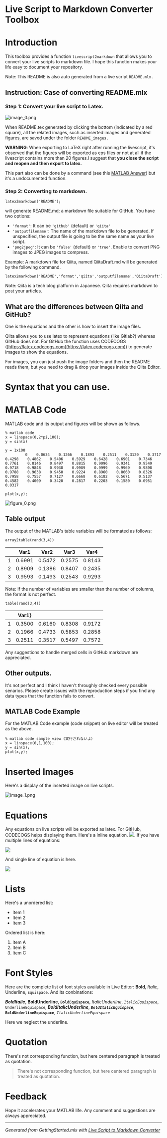 # Live Script to Markdown Converter Toolbox
# Introduction

This toolbox provides a function `livescript2markdown` that allows you to convert your live scripts to markdown file. I hope this function makes your life easy to document your repository.

Note: This README is also auto generated from a live script `README.mlx.`

## Instruction: Case of converting README.mlx
### Step 1: Convert your live script to Latex.

![image_0.png](README_images/image_0.png)

When README.tex generated by clicking the bottom (indicated by a red square), all the related images, such as inserted images and generated figures, are saved under the folder `README_images.`

**WARNING**: When exporting to LaTeX right after running the livescript, it's observed that the figures will be exported as eps files or not at all if the livescript contains more than 20 figures.I suggest that **you close the script and reopen and then export to latex.**

This part also can be done by a command (see this [MATLAB Answer](https://jp.mathworks.com/matlabcentral/answers/396348-how-to-find-and-replace-within-mlx-live-scripts-across-multiple-files)) but it's a undocumented function. 

### Step 2: Converting to markdown.

```matlab:Code(Display)
latex2markdown('README');
```

will generate README.md; a markdown file suitable for GitHub. You have two options:

   -  `'format'`: It can be `'github'` (default) or `'qiita'`  
   -  `'outputfilename'`: The name of the markdown file to be generated. If unspecified, the output file is going to be the same name as your live script. 
   -  `'png2jpeg'`: It can be `'false'` (default) or `'true'`. Enable to convert PNG images to JPEG images to compress. 

Example: A markdown file for Qiita, named QiitaDraft.md will be generated by the following command.

```matlab:Code(Display)
latex2markdown('README','format','qiita','outputfilename','QiitaDraft');
```

Note: Qiita is a tech blog platform in Japanese. Qiita requires markdown to post your articles.

## What are the differences between Qiita and GitHub?

One is the equations and the other is how to insert the image files. 

Qiita allows you to use latex to represent equations (like Gitlab?) whereas GitHub does not. For GitHub the function uses CODECOGS ([https://latex.codecogs.com](https://latex.codecogs.com)) to generate images to show the equations. 

For images, you can just push the image folders and then the README reads them, but you need to drag \& drop your images inside the Qiita Editor.

  
# Syntax that you can use.
# MATLAB Code

MATLAB code and its output and figures will be shown as follows.

```matlab:Code
% matlab code 
x = linspace(0,2*pi,100);
y = sin(x)
```

```text:Output
y = 1x100    
         0    0.0634    0.1266    0.1893    0.2511    0.3120    0.3717    0.4298    0.4862    0.5406    0.5929    0.6428    0.6901    0.7346    0.7761    0.8146    0.8497    0.8815    0.9096    0.9341    0.9549    0.9718    0.9848    0.9938    0.9989    0.9999    0.9969    0.9898    0.9788    0.9638    0.9450    0.9224    0.8960    0.8660    0.8326    0.7958    0.7557    0.7127    0.6668    0.6182    0.5671    0.5137    0.4582    0.4009    0.3420    0.2817    0.2203    0.1580    0.0951    0.0317

```

```matlab:Code
plot(x,y);
```

![figure_0.png](README_images/figure_0.png)

## Table output

The output of the MATLAB's table variables will be formated as follows:

```matlab:Code
array2table(rand(3,4))
```

| |Var1|Var2|Var3|Var4|
|:--:|:--:|:--:|:--:|:--:|
|1|0.6991|0.5472|0.2575|0.8143|
|2|0.8909|0.1386|0.8407|0.2435|
|3|0.9593|0.1493|0.2543|0.9293|

Note: If the number of variables are smaller than the number of columns, the format is not perfect.

```matlab:Code
table(rand(3,4))
```

| |Var1}| | | |
|:--:|:--:|:--:|:--:|:--:|
|1|0.3500|0.6160|0.8308|0.9172|
|2|0.1966|0.4733|0.5853|0.2858|
|3|0.2511|0.3517|0.5497|0.7572|

Any suggestions to handle merged cells in GitHub markdown are appreciated.

  
## Other outputs.

It's not perfect and I think I haven't throughly checked every possible senarios. Please create issues with the reproduction steps if you find any data types that the function fails to convert.

  
## MATLAB Code Example

For the MATLAB Code example (code snippet) on live editor will be treated as the above. 

```matlab:Code(Display)
% matlab code sample view (実行されないよ）
x = linspace(0,1,100);
y = sin(x);
plot(x,y);
```

# Inserted Images

Here's a display of the inserted image on live scripts.

![image_1.png](README_images/image_1.png)

# Equations

Any equations on live scripts will be exported as latex. For GitHub, CODECOGS helps displaying them. Here's a inline equation. <img src="https://latex.codecogs.com/gif.latex?\inline&space;\sin^2&space;x+\cos^2&space;x=1"/>. If you have multiple lines of equations:

<img src="https://latex.codecogs.com/gif.latex?\begin{array}{l}&space;\sin&space;x=-\int&space;\cos&space;xdx\\&space;\cos&space;x=\int&space;\sin&space;xdx&space;\end{array}"/>

And single line of equation is here.

<img src="https://latex.codecogs.com/gif.latex?\sin&space;x=-\int&space;\cos&space;xdx"/>

  
# Lists

Here's a unordered list:

   -  Item 1 
   -  Item 2 
   -  Item 3 

Ordered list is here:

   1.  Item A 
   1.  Item B 
   1.  Item C 

# Font Styles

Here are the complete list of font styles available in Live Editor: **Bold**, *Italic*, Underline, `Equispace`. And its conbinations:

***BoldItalic***, **BoldUnderline**, **`BoldEquispace`**, *ItalicUnderline*, *`ItalicEquispace`*, `UnderlineEquispace`, ***BoldItalicUnderline***, ***`BoldItalicEquispace`***, **`BoldUnderlineEquispace`**, *`ItalicUnderlineEquispace`*

Here we neglect the underline.

# Quotation

There's not corresponding function, but here centered paragraph is treated as quotation.

> There's not corresponding function, but here centered paragraph is treated as quotation.

  
# Feedback

Hope it accelerates your MATLAB life. Any comment and suggestions are always appreciated.

***
*Generated from GettingStarted.mlx with [Live Script to Markdown Converter](https://github.com/roslovets/livescript2markdown)*
